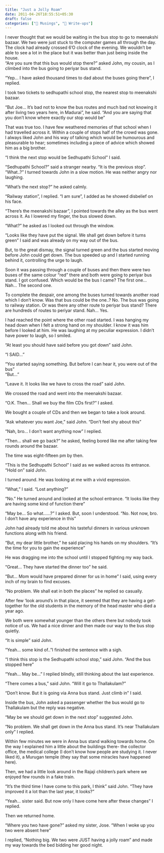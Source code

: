 ```yaml
---
title: "Just a Jolly Roam"
date: 2011-04-26T18:55:51+05:30
draft: false
categories: ["💭 Musings", "📝 Write-ups"]
---
```


I never thought that we would be waiting in the bus stop to go to meenakshi bazaar. We two were just stuck to the computer games all through the day. The clock had already crossed 6’O clock of the evening. We wouldn’t be able to see a lot in the place but it was better than just being inside the house.  
“Are you sure that this bus would stop there?” asked John, my cousin,
as I climbed into the bus going to periyar bus stand.  


“Yep... I have asked thousand times to dad about the buses going there”,
I replied.  


I took two tickets to sedhupathi school stop, the nearest stop to
meenakshi bazaar.  


“But Joe... It’s bad not to know the bus routes and much bad not
knowing it after living two years here, in Madurai”, he said. “And you
are saying that you don’t know where exactly our stop would be”  


That was true too. I have few weathered memories of that school when I
had travelled across it. Within a couple of stops half of the crowd was
gone. I always liked John and his way of talking which would be
humourous and pleasurable to hear; sometimes including a piece of
advice which showed him as a big brother.  


“I think the next stop would be Sedhupathi School” I said.  


“Sedhupathi School?” said a stranger nearby. “It is the previous stop”.
“What..?” I turned towards John in a slow motion. He was neither angry
nor laughing.  


“What’s the next stop?” he asked calmly.  


“Railway station”, I replied. “I am sure”, I added as he showed disbelief
on his face.  


“There’s the meenakshi bazaar”, I pointed towards the alley as the bus
went across it. As I lowered my finger, the bus slowed down.  


“What?” he asked as I looked out through the window.  


“Looks like they have put the signal. We shall get down before it turns
green” I said and was already on my way out of the bus.  


But, to the great dismay, the signal turned green and the bus started
moving before John could get down. The bus speeded up and I started
running behind it, controlling the urge to laugh.  


Soon it was passing through a couple of buses and then there were two
buses of the same colour “red” there and both were going to periyar bus
stand. I got confused. Which would be the bus I came? The first one...
Nah... The second one.  


To complete the despair, one among the buses turned towards another
road which I don’t know. Was that bus could be the one..? No. The bus
was going to railway station. Or was there any other route to periyar bus
stand? There are hundreds of routes to periyar stand. Nah... Yes.  


I had reached the point where the other road started. I was hanging my head down when I felt a strong hand on my shoulder. I know it was him before I looked at him. He was laughing at my peculiar expression. I didn’t have power to laugh, so I smiled.  


“At least you should have said before you got down” said John.  


“I SAID...”  


“You started saying something. But before I can hear it, you were out of the bus”  
“But...”  


“Leave it. It looks like we have to cross the road” said John.  


We crossed the road and went into the meenakshi bazaar.  


“O.K. Then... Shall we buy the film CDs first?” I asked.  


We bought a couple of CDs and then we began to take a look around.  


“Ask whatever you want Joe,” said John. “Don’t feel shy about this”  


“Nah, bro... I don’t want anything now” I replied.  


“Then... shall we go back?” he asked, feeling bored like me after taking
few rounds around the bazaar.  


The time was eight-fifteen pm by then.  


“This is the Sedhupathi School” I said as we walked across its entrance.
“Hold on” said John.  


I turned around. He was looking at me with a vivid expression.  


“What,” I said. “Lost anything?”  


“No.” He turned around and looked at the school entrance. “It looks like
they are having some kind of function there”  


“May be... So what......?” I asked. But, soon I understood. “No. Not
now, bro. I don’t have any experience in this”  


John had already told me about his tasteful dinners in various unknown
functions along with his friend.  


“But, my dear little brother,” he said placing his hands on my shoulders.
“It’s the time for you to gain the experience”  


He was dragging me into the school until I stopped fighting my way
back.   


“Great... They have started the dinner too” he said.   


“But... Mom would have prepared dinner for us in home” I said, using
every inch of my brain to find excuses.  


“No problem. We shall eat in both the places” he replied so casually.  


After few ‘look around’s in that place, it seemed that they are having a
get-together for the old students in the memory of the head master who
died a year ago.  


We both were somewhat younger than the others there but nobody took
notice of us. We had a nice dinner and then made our way to the bus
stop quietly.  


“It is simple” said John.  


“Yeah... some kind of..”I finished the sentence with a sigh.  


“I think this stop is the Sedhupathi school stop,” said John. “And the bus
stopped here”  


“Yeah... May be...” I replied blindly, still thinking about the last
experience.  


“There comes a bus,” said John. “Will it go to Thallakulam?”  


“Don’t know. But it is going via Anna bus stand. Just climb in” I said.  


Inside the bus, John asked a passenger whether the bus would go to
Thallakulam but the reply was negative.  


“May be we should get down in the next stop” suggested John.  


“No problem. We shall get down in the Anna bus stand. It’s near
Thallakulam only” I replied.  


Within few minutes we were in Anna bus stand walking towards home.
On the way I explained him a little about the buildings there- the
collector office, the medical college (I don’t know how people are
studying it. I never liked it), a Murugan temple (they say that some
miracles have happened here).  


Then, we had a little look around in the Rajaji children’s park where we
enjoyed few rounds in a fake train.  


“It’s the third time I have come to this park, I think” said John. “They
have improved it a lot than the last year, it looks?”  


“Yeah... sister said. But now only I have come here after these changes”
I replied.  


Then we returned home.  


“Where you two have gone?” asked my sister, Jose. “When I woke up
you two were absent here”  


I replied, “Nothing big. We two were JUST having a jolly roam” and
made my way towards the bed bidding her good night.
